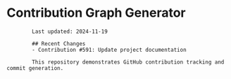 # Contribution Graph Generator
            
            Last updated: 2024-11-19
            
            ## Recent Changes
            - Contribution #591: Update project documentation
            
            This repository demonstrates GitHub contribution tracking and commit generation.
        